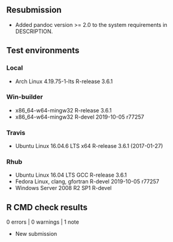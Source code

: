 ## Resubmission

* Added pandoc version >= 2.0 to the system requirements in DESCRIPTION.

## Test environments

### Local
* Arch Linux 4.19.75-1-lts         R-release 3.6.1

### Win-builder
* x86_64-w64-mingw32               R-release 3.6.1
* x86_64-w64-mingw32               R-devel   2019-10-05 r77257

### Travis

* Ubuntu Linux 16.04.6 LTS x64     R-release 3.6.1 (2017-01-27)

### Rhub
* Ubuntu Linux 16.04 LTS GCC       R-release 3.6.1
* Fedora Linux, clang, gfortran    R-devel   2019-10-05 r77257
* Windows Server 2008 R2 SP1       R-devel


## R CMD check results

0 errors | 0 warnings | 1 note

* New submission
